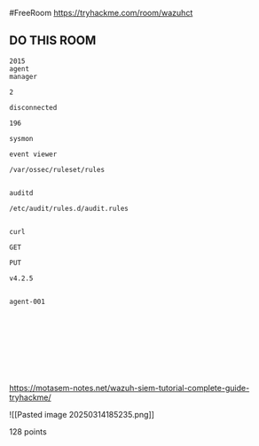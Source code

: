 #FreeRoom 
https://tryhackme.com/room/wazuhct


## DO THIS ROOM

```
2015
agent
manager

2

disconnected

196

sysmon

event viewer

/var/ossec/ruleset/rules


auditd

/etc/audit/rules.d/audit.rules


curl

GET

PUT 

v4.2.5


agent-001










```


https://motasem-notes.net/wazuh-siem-tutorial-complete-guide-tryhackme/







![[Pasted image 20250314185235.png]]

128 points





